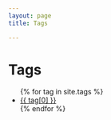 ```yaml
---
layout: page
title: Tags 

---
```


<div class="page-content wc-container">
	<div class="post">
		<h1>Tags</h1>  
		<ul>
			{% for tag in site.tags %}
			<li><a href="{{ '/blog/tag/' | append:tag[0] | relative_url }}">{{ tag[0] }}</a></li>
			{% endfor %}
		</ul>
	</div>
</div>
